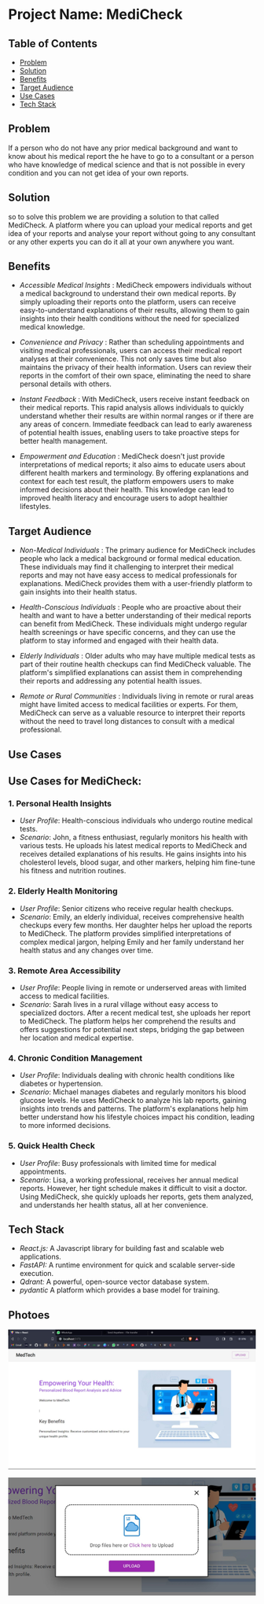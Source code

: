 # Project Name: MediCheck

## Table of Contents
- [Problem](#problem)
- [Solution](#solution)
- [Benefits](#benefits)
- [Target Audience](#target-audience)
- [Use Cases](#use-cases)
- [Tech Stack](#tech-stack)

## Problem

If a person who do not have any prior medical background and want to know about his medical report the he have to go to a consultant or a person who have knowledge of medical science and that is not possible in every condition and you can not get idea of your own reports.  

## Solution

so to solve this problem we are providing a solution to that called MediCheck. A platform where you can upload your medical reports and get idea of your reports and analyse your report without going to any consultant or any other experts you can do it all at your own anywhere you want.

## Benefits

- *Accessible Medical Insights* : MediCheck empowers individuals without a medical background to understand their own medical reports. By simply uploading their reports onto the platform, users can receive easy-to-understand explanations of their results, allowing them to gain insights into their health conditions without the need for specialized medical knowledge.

- *Convenience and Privacy* : Rather than scheduling appointments and visiting medical professionals, users can access their medical report analyses at their convenience. This not only saves time but also maintains the privacy of their health information. Users can review their reports in the comfort of their own space, eliminating the need to share personal details with others.

- *Instant Feedback* : With MediCheck, users receive instant feedback on their medical reports. This rapid analysis allows individuals to quickly understand whether their results are within normal ranges or if there are any areas of concern. Immediate feedback can lead to early awareness of potential health issues, enabling users to take proactive steps for better health management.

- *Empowerment and Education* : MediCheck doesn't just provide interpretations of medical reports; it also aims to educate users about different health markers and terminology. By offering explanations and context for each test result, the platform empowers users to make informed decisions about their health. This knowledge can lead to improved health literacy and encourage users to adopt healthier lifestyles.

## Target Audience

- *Non-Medical Individuals* : The primary audience for MediCheck includes people who lack a medical background or formal medical education. These individuals may find it challenging to interpret their medical reports and may not have easy access to medical professionals for explanations. MediCheck provides them with a user-friendly platform to gain insights into their health status.

- *Health-Conscious Individuals* : People who are proactive about their health and want to have a better understanding of their medical reports can benefit from MediCheck. These individuals might undergo regular health screenings or have specific concerns, and they can use the platform to stay informed and engaged with their health data.

- *Elderly Individuals* : Older adults who may have multiple medical tests as part of their routine health checkups can find MediCheck valuable. The platform's simplified explanations can assist them in comprehending their reports and addressing any potential health issues.

- *Remote or Rural Communities* : Individuals living in remote or rural areas might have limited access to medical facilities or experts. For them, MediCheck can serve as a valuable resource to interpret their reports without the need to travel long distances to consult with a medical professional.

## Use Cases

## Use Cases for MediCheck:

### 1. Personal Health Insights
- *User Profile*: Health-conscious individuals who undergo routine medical tests.
- *Scenario*: John, a fitness enthusiast, regularly monitors his health with various tests. He uploads his latest medical reports to MediCheck and receives detailed explanations of his results. He gains insights into his cholesterol levels, blood sugar, and other markers, helping him fine-tune his fitness and nutrition routines.

### 2. Elderly Health Monitoring
- *User Profile*: Senior citizens who receive regular health checkups.
- *Scenario*: Emily, an elderly individual, receives comprehensive health checkups every few months. Her daughter helps her upload the reports to MediCheck. The platform provides simplified interpretations of complex medical jargon, helping Emily and her family understand her health status and any changes over time.

### 3. Remote Area Accessibility
- *User Profile*: People living in remote or underserved areas with limited access to medical facilities.
- *Scenario*: Sarah lives in a rural village without easy access to specialized doctors. After a recent medical test, she uploads her report to MediCheck. The platform helps her comprehend the results and offers suggestions for potential next steps, bridging the gap between her location and medical expertise.

### 4. Chronic Condition Management
- *User Profile*: Individuals dealing with chronic health conditions like diabetes or hypertension.
- *Scenario*: Michael manages diabetes and regularly monitors his blood glucose levels. He uses MediCheck to analyze his lab reports, gaining insights into trends and patterns. The platform's explanations help him better understand how his lifestyle choices impact his condition, leading to more informed decisions.

### 5. Quick Health Check
- *User Profile*: Busy professionals with limited time for medical appointments.
- *Scenario*: Lisa, a working professional, receives her annual medical reports. However, her tight schedule makes it difficult to visit a doctor. Using MediCheck, she quickly uploads her reports, gets them analyzed, and understands her health status, all at her convenience.


## Tech Stack

- *React.js:* A Javascript library for building fast and scalable web applications.
- *FastAPI:* A runtime environment for quick and scalable server-side execution.
- *Qdrant:* A powerful, open-source vector database system.
- *pydantic* A platform which provides a base model for training.

## Photoes

![Alt text](img/i1.jpeg)

![Alt text](img/i2.jpeg)